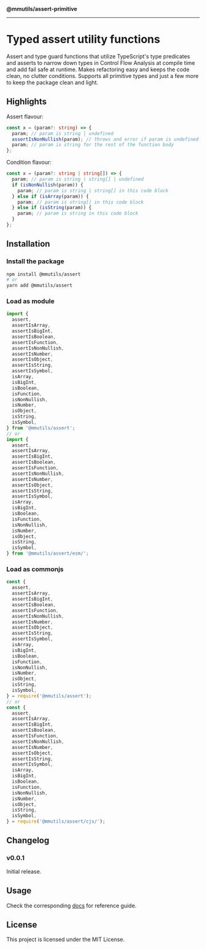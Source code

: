 **@mmutils/assert-primitive**

***

# Typed assert utility functions

Assert and type guard functions that utilize TypeScript's type predicates and asserts to narrow down types in Control Flow Analysis at compile time and add fail safe at runtime. Makes refactoring easy and keeps the code clean, no clutter conditions. Supports all primitive types and just a few more to keep the package
clean and light.

## Highlights

Assert flavour:

```typescript
const x = (param?: string) => {
  param; // param is string | undefined
  assertIsNonNullish(param); // throws and error if param is undefined or null
  param; // param is string for the rest of the function body
};
```

Condition flavour:

```typescript
const x = (param?: string | string[]) => {
  param; // param is string | string[] | undefined
  if (isNonNullish(param)) {
    param; // param is string | string[] in this code block
  } else if (isArray(param)) {
    param; // param is string[] in this code block
  } else if (isString(param)) {
    param; // param is string in this code block
  }
};
```

## Installation

### Install the package

```sh
npm install @mmutils/assert
# or
yarn add @mmutils/assert
```

### Load as module

```javascript
import {
  assert,
  assertIsArray,
  assertIsBigInt,
  assertIsBoolean,
  assertIsFunction,
  assertIsNonNullish,
  assertIsNumber,
  assertIsObject,
  assertIsString,
  assertIsSymbol,
  isArray,
  isBigInt,
  isBoolean,
  isFunction,
  isNonNullish,
  isNumber,
  isObject,
  isString,
  isSymbol,
} from '@mmutils/assert';
// or
import {
  assert,
  assertIsArray,
  assertIsBigInt,
  assertIsBoolean,
  assertIsFunction,
  assertIsNonNullish,
  assertIsNumber,
  assertIsObject,
  assertIsString,
  assertIsSymbol,
  isArray,
  isBigInt,
  isBoolean,
  isFunction,
  isNonNullish,
  isNumber,
  isObject,
  isString,
  isSymbol,
} from '@mmutils/assert/esm/';
```

### Load as commonjs

```javascript
const {
  assert,
  assertIsArray,
  assertIsBigInt,
  assertIsBoolean,
  assertIsFunction,
  assertIsNonNullish,
  assertIsNumber,
  assertIsObject,
  assertIsString,
  assertIsSymbol,
  isArray,
  isBigInt,
  isBoolean,
  isFunction,
  isNonNullish,
  isNumber,
  isObject,
  isString,
  isSymbol,
} = require('@mmutils/assert');
// or
const {
  assert,
  assertIsArray,
  assertIsBigInt,
  assertIsBoolean,
  assertIsFunction,
  assertIsNonNullish,
  assertIsNumber,
  assertIsObject,
  assertIsString,
  assertIsSymbol,
  isArray,
  isBigInt,
  isBoolean,
  isFunction,
  isNonNullish,
  isNumber,
  isObject,
  isString,
  isSymbol,
} = require('@mmutils/assert/cjs/');
```

## Changelog

### v0.0.1

Initial release.

## Usage

Check the corresponding [docs](docs/modules.md) for reference guide.

## License

This project is licensed under the MIT License.
